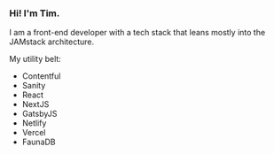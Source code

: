 ### Hi! I'm Tim.

I am a front-end developer with a tech stack that leans mostly into the JAMstack architecture.

My utility belt:
- Contentful
- Sanity
- React
- NextJS
- GatsbyJS
- Netlify
- Vercel
- FaunaDB
